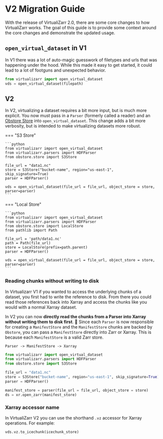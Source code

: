 # V2 Migration Guide


With the release of VirtualiZarr 2.0, there are some core changes to how VirtualiZarr works. The goal of this guide is to provide some context around the core changes and demonstrate the updated usage.

## `open_virtual_dataset` in V1

In V1 there was a lot of auto-magic guesswork of filetypes and urls that was happening under the hood.
While this made it easy to get started, it could lead to a lot of footguns and unexpected behavior.

```python
from virtualizarr import open_virtual_dataset
vds = open_virtual_dataset(filepath)
```

## V2
In V2, virtualizing a dataset requires a bit more input, but is much more explicit.
You now must pass in a `Parser` (formerly called a reader) and an [Obstore Store](https://developmentseed.org/obstore/latest/getting-started/#constructing-a-store) into `open_virtual_dataset`.
This change adds a bit more verbosity, but is intended to make virtualizing datasets more robust.

=== "S3 Store"

    ```python
    from virtualizarr import open_virtual_dataset
    from virtualizarr.parsers import HDFParser
    from obstore.store import S3Store

    file_url = "data1.nc"
    store = S3Store("bucket-name", region="us-east-1", skip_signature=True)
    parser = HDFParser()

    vds = open_virtual_dataset(file_url = file_url, object_store = store, parser=parser)
    ```

=== "Local Store"

    ```python
    from virtualizarr import open_virtual_dataset
    from virtualizarr.parsers import HDFParser
    from obstore.store import LocalStore
    from pathlib import Path

    file_url = 'path/data1.nc'
    path = Path(file_url)
    store = LocalStore(prefix=path.parent)
    parser = HDFParser()

    vds = open_virtual_dataset(file_url = file_url, object_store = store, parser=parser)
    ```



### Reading chunks without writing to disk
In Virtualizarr V1 if you wanted to access the underlying chunks of a dataset, you first had to write the reference to disk. From there you could read those references back into Xarray and access the chunks like you would with a normal Xarray dataset.

In V2 you can now **directly read the chunks from a Parser into Xarray without writing them to disk first**. 🤯
Since each `Parser` is now responsible for creating a `ManifestStore` and the `ManifestStore` chunks are backed by `Obstore`, you can pass a `ManifestStore` directly into Zarr or Xarray. This is because each `ManifestStore` is a valid Zarr store.

`Parser -> ManifestStore -> Xarray`

```python
from virtualizarr import open_virtual_dataset
from virtualizarr.parsers import HDFParser
from obstore.store import S3Store

file_url = "data1.nc"
store = S3Store("bucket-name", region="us-east-1", skip_signature=True)
parser = HDFParser()

manifest_store = parser(file_url = file_url, object_store = store)
ds = xr.open_zarr(manifest_store)
```

### Xarray accessor name

In VirtualiZarr V2 you can use the shorthand `.vz` accessor for Xarray operations. For example:

```python
vds.vz.to_icechunk(icechunk_store)
```

